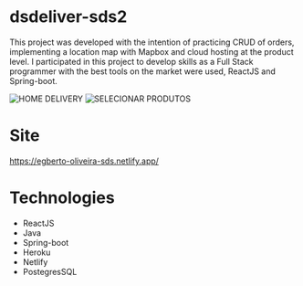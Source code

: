 # dsdeliver-sds2






This project was developed with the intention of practicing CRUD of  orders, implementing a location map with Mapbox and cloud hosting at the product level. 
I participated in this project to develop skills as a Full Stack programmer with the best tools on the market were used, ReactJS and Spring-boot.

![HOME DELIVERY](https://user-images.githubusercontent.com/64974421/107064190-03303100-67ba-11eb-91c6-4363c2e4dd05.png)
![SELECIONAR PRODUTOS](https://user-images.githubusercontent.com/64974421/107064319-1fcc6900-67ba-11eb-9c0f-a29ac8a192dd.png)

# Site
https://egberto-oliveira-sds.netlify.app/

# Technologies
- ReactJS
- Java
- Spring-boot
- Heroku
- Netlify
- PostegresSQL
